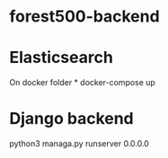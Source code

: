 # forest500-backend

# Elasticsearch
  On docker folder
    * docker-compose up
    
# Django backend
  python3 managa.py runserver 0.0.0.0


